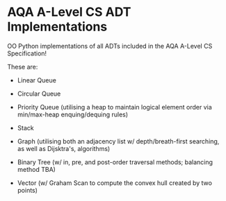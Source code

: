 # AQA A-Level CS ADT Implementations
OO Python implementations of all ADTs included in the AQA A-Level CS Specification!

These are:

- Linear Queue

- Circular Queue

- Priority Queue (utilising a heap to maintain logical element order via min/max-heap enquing/dequing rules)

- Stack

- Graph (utilising both an adjacency list w/ depth/breath-first searching, as well as Dijsktra's, algorithms)

- Binary Tree (w/ in, pre, and post-order traversal methods; balancing method TBA)

- Vector (w/ Graham Scan to compute the convex hull created by two points)
